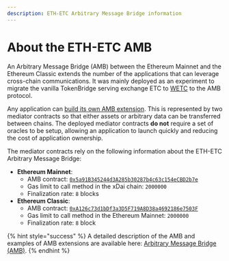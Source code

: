 ```yaml
---
description: ETH-ETC Arbitrary Message Bridge information
---
```


# About the ETH-ETC AMB

An Arbitrary Message Bridge \(AMB\) between the Ethereum Mainnet and the Ethereum Classic extends the number of the applications that can leverage cross-chain communications. It was mainly deployed as an experiment to migrate the vanilla TokenBridge serving exchange ETC to [WETC](https://etherscan.io/token/0x86aabcc646f290b9fc9bd05ce17c3858d1511da1) to the AMB protocol. 

Any application can [build its own AMB extension](https://docs.tokenbridge.net/amb-bridge/how-to-develop-xchain-apps-by-amb). This is represented by two mediator contracts so that either assets or arbitrary data can be transferred between chains. The deployed mediator contracts **do not** require a set of oracles to be setup, allowing an application to launch quickly and reducing the cost of application ownership.

The mediator contracts rely on the following information about the ETH-ETC Arbitrary Message Bridge:

* **Ethereum Mainnet**:
  * AMB contract: [`0x5a91B345244d3A285b30287b4c63c154eCBD2b7e`](https://etherscan.io/address/0x5a91B345244d3A285b30287b4c63c154eCBD2b7e)
  * Gas limit to call method in the xDai chain: `2000000`
  * Finalization rate: `8` blocks
* **Ethereum Classic**:
  * AMB contract: [`0xA126c73d1bDf3a3D5F719A8D38a4692186e7503F`](https://blockscout.com/etc/mainnet/address/0xA126c73d1bDf3a3D5F719A8D38a4692186e7503F)
  * Gas limit to call method in the Ethereum Mainnet: `2000000`
  * Finalization rate: `8` block

{% hint style="success" %}
A detailed description of the AMB and examples of AMB extensions are available here: [Arbitrary Message Bridge \(AMB\)](https://docs.tokenbridge.net/amb-bridge/about-amb-bridge).
{% endhint %}

